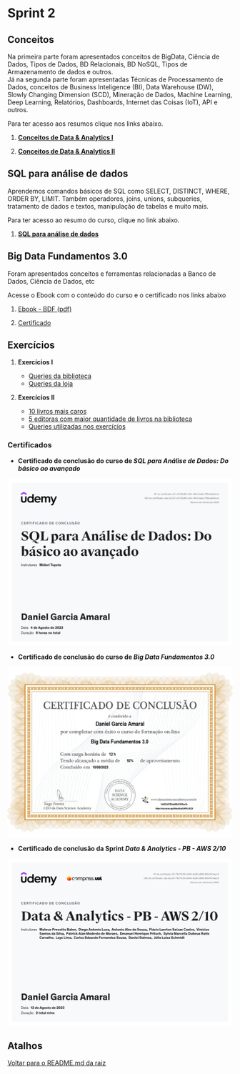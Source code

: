 # Sprint 2

## Conceitos

Na primeira parte foram apresentados conceitos de BigData, Ciência de Dados, Tipos de Dados, BD Relacionais, BD NoSQL, Tipos de Armazenamento de dados e outros.\
Já na segunda parte foram apresentadas Técnicas de Processamento de Dados, conceitos de Business Inteligence (BI), Data Warehouse (DW), Slowly Changing Dimension (SCD), Mineração de Dados, Machine Learning, Deep Learning, Relatórios, Dashboards, Internet das Coisas (IoT), API e outros.

Para ter acesso aos resumos clique nos links abaixo.

1. [**Conceitos de Data & Analytics I**](/Sprint%202/1_Conceitos/Conceitos%201.md)

2. [**Conceitos de Data & Analytics II**](/Sprint%202/1_Conceitos/Conceitos%202.md)

## SQL para análise de dados

Aprendemos comandos básicos de SQL como SELECT, DISTINCT, WHERE, ORDER BY, LIMIT. Também operadores, joins, unions, subqueries, tratamento de dados e textos, manipulação de tabelas e muito mais.

Para ter acesso ao resumo do curso, clique no link abaixo.

1. [**SQL para análise de dados**](/Sprint%202/2_Sql%20para%20analise%20de%20dados/Resumo.md)

## Big Data Fundamentos 3.0

Foram apresentados conceitos e ferramentas relacionadas a Banco de Dados, Ciência de Dados, etc

Acesse o Ebook com o conteúdo do curso e o certificado nos links abaixo

1. [Ebook - BDF (pdf)](./Sprint%202/3_bigdatafundamentos/Ebook-BDFV3.pdf)

2. [Certificado](/Sprint%202/certificados/certificate-big-data-fundamentos.jpg)

## Exercícios

1. **Exercícios I**

    - [Queries da biblioteca](/Sprint%202/4_exercicios/Exercicios1/biblioteca.md)
    - [Queries da loja](/Sprint%202/4_exercicios/Exercicios1/loja.md)
    

2. **Exercícíos II**

    - [10 livros mais caros](/Sprint%202/4_exercicios/Exercicios2/arquivo1.csv)
    - [5 editoras com maior quantidade de livros na biblioteca](/Sprint%202/4_exercicios/Exercicios2/arquivo2.csv)
    - [Queries utilizadas nos exercícios](/Sprint%202/4_exercicios/Exercicios2/queries.txt)

### Certificados

* **Certificado de conclusão do curso de *SQL para Análise de Dados: Do básico ao avançado*** 

![SQL para Análise de Dados: Do básico ao avançado](/Sprint%202/certificados/sql_para_analise_de_dados.jpg)

* **Certificado de conclusão do curso de *Big Data Fundamentos 3.0*** 

![Big Data Fundamentos 3.0](/Sprint%202/certificados/certificate-big-data-fundamentos.jpg)

* **Certificado de conclusão da Sprint *Data & Analytics - PB - AWS 2/10*** 

![Data & Analytics - PB - AWS 2/10](/Sprint%202/certificados/sprint2.jpg)

## Atalhos
[Voltar para o README.md da raiz](/README.md)